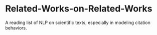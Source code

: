 # Related-Works-on-Related-Works
A reading list of NLP on scientific texts, especially in modeling citation behaviors.

